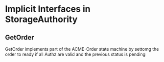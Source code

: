 # Implicit Interfaces in StorageAuthority

## GetOrder

GetOrder implements part of the ACME-Order state machine by settomg the order to ready if all Authz are valid and the previous status is pending

